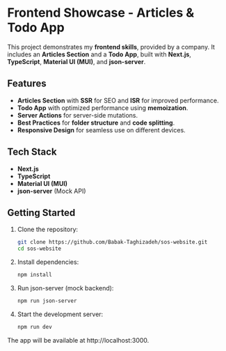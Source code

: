 # Frontend Showcase - Articles & Todo App

This project demonstrates my **frontend skills**, provided by a company. It includes an **Articles Section** and a **Todo App**, built with **Next.js**, **TypeScript**, **Material UI (MUI)**, and **json-server**.

## Features

- **Articles Section** with **SSR** for SEO and **ISR** for improved performance.
- **Todo App** with optimized performance using **memoization**.
- **Server Actions** for server-side mutations.
- **Best Practices** for **folder structure** and **code splitting**.
- **Responsive Design** for seamless use on different devices.

## Tech Stack

- **Next.js**
- **TypeScript**
- **Material UI (MUI)**
- **json-server** (Mock API)

## Getting Started

1. Clone the repository:

   ```bash
   git clone https://github.com/Babak-Taghizadeh/sos-website.git
   cd sos-website

2. Install dependencies:

   ```bash
   npm install

3. Run json-server (mock backend):

   ```bash
   npm run json-server

4. Start the development server:

   ```bash
   npm run dev

The app will be available at http://localhost:3000.